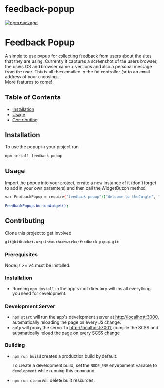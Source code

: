 # feedback-popup

[![npm package][npm-badge]][npm]

# Feedback Popup

A simple to use popup for collecting feedback from users about the sites that they are using. Currently it captures a screenshot of the users browser, the users OS and browser name + versions and also a personal message from the user. This is all then emailed to the fat controller (or to an email address of your choosing...)  
More features to come!

## Table of Contents

- [Installation](#installation)
- [Usage](#usage)
- [Contributing](#contributing)

## Installation

To use the popup in your project run 

```sh
npm install feedback-popup
```



## Usage

Import the popup into your project, create a new instance of it (don't forget to add in your own paramters) and then call the WidgetButton method

```sh
var FeedbackPopup = require("feedback-popup")("Welcome to theJungle", "main-body", "Placeholder");

FeedbackPopup.buttonWidget();
```


## Contributing

Clone this project to get involved

```sh
git@bitbucket.org:intouchnetworks/feedback-popup.git
```

### Prerequisites

[Node.js](http://nodejs.org/) >= v4 must be installed.

### Installation

- Running `npm install` in the app's root directory will install everything you need for development.

### Development Server

- `npm start` will run the app's development server at [http://localhost:3000](http://localhost:3000), automatically reloading the page on every JS change.
- `gulp` will proxy the server to [http://localhost:3001](http://localhost:3001), compile the SCSS and automatically reload the page on every SCSS change

### Building

- `npm run build` creates a production build by default.

   To create a development build, set the `NODE_ENV` environment variable to `development` while running this command.

- `npm run clean` will delete built resources.


[npm-badge]: https://img.shields.io/npm/v/npm-package.png?style=flat-square
[npm]: https://www.npmjs.org/package/feedback-popup